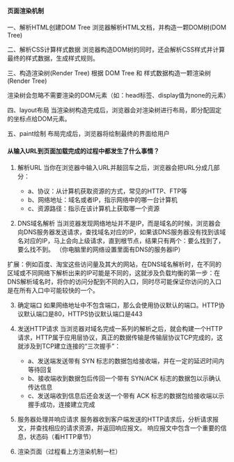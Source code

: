 #### 页面渲染机制

一、解析HTML创建DOM Tree
浏览器解析HTML文档，并构造一颗DOM树(DOM Tree)

二、解析CSS计算样式数据
浏览器构造DOM树的同时，还会解析CSS样式并计算最终的样式数据，生成样式规则。

三、构造渲染树(Render Tree)
根据 DOM Tree 和 样式数据构造一颗渲染树(Render Tree)

渲染树会忽略不需要渲染的DOM元素（如：head标签、display值为none的元素）

四、layout布局
当渲染树构造完成后，浏览器会对渲染树进行布局，即分配固定的坐标点给DOM元素。

五、paint绘制
布局完成后，浏览器将绘制最终的界面给用户

#### 从输入URL到页面加载完成的过程中都发生了什么事情？

1. 解析URL
当你在浏览器中输入URL并敲回车之后，浏览器会把URL分成几部分：
    * a、协议：从计算机获取资源的方式，常见的HTTP、FTP等
    * b、网络地址：域名或者IP，指示网络中的哪一台计算机
    * c、资源路径：指示在该计算机上获取哪一个资源
    
2. DNS域名解析
当浏览器发现网络地址并不是IP，而是域名的时候，浏览器会向DNS服务器发送请求，查找域名对应的IP，如果该DNS服务器没有找到该域名对应的IP，马上会向上级请求，直到根节点，结果只有两个：要么找到了，要么找不到。 （你电脑里的网络设置里面有DNS的服务器IP）

扩展：例如百度、淘宝这些访问量及其大的网站，在DNS域名解析时，在不同的区域或不同网络下解析出来的IP可能是不同的，这就涉及负载均衡的第一步：在DNS解析域名时，将你的访问分配到不同的入口，同时尽可能保证你访问的入口是在所有入口中可能较快的一个。

3. 确定端口
如果网络地址中不包含端口，那么会使用协议默认的端口。HTTP协议默认端口是80，HTTPS协议默认端口是443

4. 发送HTTP请求
当浏览器对域名完成一系列的解析之后，就会构建一个HTTP请求，HTTP属于应用层协议，真正的数据传输是传输层协议TCP完成的，这就涉及到TCP建立连接的“三次握手”：
    * a、发送端发送带有 SYN 标志的数据包给接收端，并在一定的延迟时间内等待回复
    * b、接收端收到数据包后传回一个带有 SYN/ACK 标志的数据包以示确认传达信息
    * c、发送端收到信息后还会发送一个带有 ACK 标志的数据包给接收端以示握手成功，连接建立完成

5. 服务器处理并响应请求
服务器收到客户端发送的HTTP请求后，分析请求报文，并查找相应的请求资源，并返回响应报文。
响应报文中包含一个重要的信息，状态码（看HTTP章节）

6. 渲染页面（过程看上方渲染机制一栏）